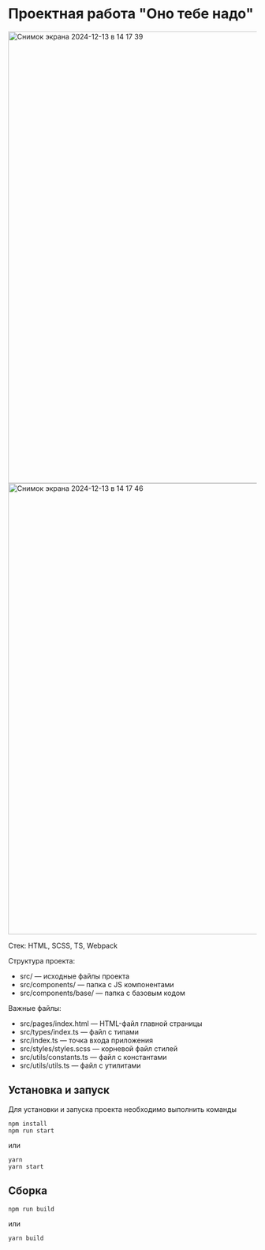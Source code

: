 # Проектная работа "Оно тебе надо"

<img width="916" alt="Снимок экрана 2024-12-13 в 14 17 39" src="https://github.com/user-attachments/assets/84447dbd-ff1e-4d9e-9e0f-25019a2848dd" />
<img width="915" alt="Снимок экрана 2024-12-13 в 14 17 46" src="https://github.com/user-attachments/assets/36f5f867-fb1f-45ba-a92a-78e7507f8e78" />

Стек: HTML, SCSS, TS, Webpack

Структура проекта:
- src/ — исходные файлы проекта
- src/components/ — папка с JS компонентами
- src/components/base/ — папка с базовым кодом

Важные файлы:
- src/pages/index.html — HTML-файл главной страницы
- src/types/index.ts — файл с типами
- src/index.ts — точка входа приложения
- src/styles/styles.scss — корневой файл стилей
- src/utils/constants.ts — файл с константами
- src/utils/utils.ts — файл с утилитами

## Установка и запуск
Для установки и запуска проекта необходимо выполнить команды

```
npm install
npm run start
```

или

```
yarn
yarn start
```
## Сборка

```
npm run build
```

или

```
yarn build
```

